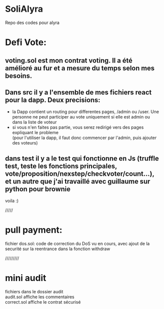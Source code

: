 # SoliAlyra

Repo des codes pour alyra  

# Defi Vote:  

## voting.sol est mon contrat voting. Il a été amélioré au fur et a mesure du temps selon mes besoins.  
## Dans src il y a l'ensemble de mes fichiers react pour la dapp. Deux precisions:  
 - la Dapp contient un routing pour differentes pages, /admin ou /user. Une personne ne peut participer au vote uniquement si elle est admin ou dans la liste de voteur  
 - si vous n'en faites pas partie, vous serez redirigé vers des pages expliquant le probleme  
 (pour l'utiliser la dapp, il faut donc commencer par l'admin, puis ajouter des voteurs)  
   
## dans test il y a le test qui fonctionne en Js (truffle test, teste les fonctions principales, vote/proposition/nexstep/checkvoter/count...), et un autre que j'ai travaillé avec guillaume sur python pour brownie  
voila :)  

/////

# pull payment:

fichier dos.sol: code de correction du DoS vu en cours, avec ajout de la securité sur la reentrance dans la fonction withdraw

/////////

# mini audit

fichiers dans le dossier audit  
audit.sol affiche les commentaires  
correct.sol affiche le contrat sécurisé  
